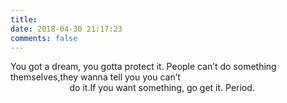 ```yaml
---
title:
date: 2018-04-30 21:17:23
comments: false
---
```


You got a dream, you gotta protect it. People can’t do something themselves,they wanna tell you you can’t
	      &nbsp;&nbsp;&nbsp;&nbsp;&nbsp;&nbsp;&nbsp;&nbsp;&nbsp;&nbsp;&nbsp;&nbsp;&nbsp;&nbsp;&nbsp;&nbsp;&nbsp;&nbsp;&nbsp;&nbsp;&nbsp;  &nbsp;&nbsp;&nbsp;&nbsp;&nbsp;&nbsp;&nbsp;&nbsp;&nbsp;&nbsp;&nbsp;&nbsp;&nbsp;&nbsp;&nbsp;&nbsp;&nbsp;&nbsp;&nbsp;&nbsp;&nbsp;  &nbsp;&nbsp;&nbsp;&nbsp;&nbsp;&nbsp;&nbsp;&nbsp;&nbsp;&nbsp;&nbsp;&nbsp;&nbsp;&nbsp;&nbsp;&nbsp;&nbsp;&nbsp;&nbsp;&nbsp;&nbsp;  &nbsp;&nbsp;do it.If you want something, go get it. Period.

